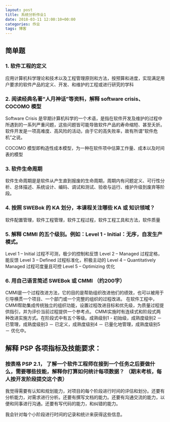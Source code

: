 ```yaml
---
layout: post
title: 系统分析作业1
date: 2018-03-11 12:00:10+00:00
categories: 作业
tags: 博客
---
```



## 简单题

### 1. 软件工程的定义
   应用计算机科学理论和技术以及工程管理原则和方法，按预算和进度，实现满足用户要求的软件产品的定义、开发、和维护的工程或进行研究的学科

### 2. 阅读经典名著“人月神话”等资料，解释 software crisis、COCOMO 模型

   Software Crisis 是早期计算机科学的一个术语，是指在软件开发及维护的过程中所遇到的一系列严重问题，这些问题皆可能导致软件产品的寿命缩短、甚至夭折。软件开发是一项高难度、高风险的活动，由于它的高失败率，故有所谓“软件危机”之说。
    
   COCOMO 模型即构造性成本模型，为一种在软件项中估算工作量、成本以及时间表的模型

### 3. 软件生命周期

   软件生命周期是是软件从产生直到报废的生命周期，周期内有问题定义、可行性分析、总体描述、系统设计、编码、调试和测试、验收与运行、维护升级到废弃等阶段。

### 4. 按照 SWEBok 的 KA 划分，本课程关注哪些 KA 或 知识领域？
      
   软件配置管理，软件工程管理，软件工程过程，软件工程工具和方法，软件质量

### 5. 解释 CMMI 的五个级别。例如：Level 1 - Initial：无序，自发生产模式。

Level 1 – Initial 过程不可测，极少的控制和反馈 
Level 2 – Managed 过程定格，能反馈 
Level 3 – Defined 过程标准化，积极主动的 
Level 4 – Quantitatively Managed 过程可度量且可控 
Level 5 – Optimizing 优化
 
### 6. 用自己语言简述 SWEBok 或 CMMI （约200字）
   
  CMMI是一个过程改进方法，它的目的是帮助组织改进他们的绩效，也可以被用于引导横贯一个项目、一个部门或一个完整的组织的过程改进。
  在软件工程中，CMMI帮助集成传统独立的组织功能，设置过程改进目标和优先级，为质量过程提供指引，并为评价当前过程提供一个参考点。
  CMMI实施时有连续式和阶段式两种改进实施方式。在阶段式中有五个等级。成熟级别1 - 初始级，成熟度级别2 － 已管理，成熟度级别3 － 已定义，成熟度级别4 － 已量化地管理，成熟度级别5 － 优化中。

## 解释 PSP 各项指标及技能要求：

### 按表格 PSP 2.1， 了解一个软件工程师在接到一个任务之后要做什么，需要哪些技能，解释你打算如何统计每项数据？ （期末考核，每人按开发阶段提交这个表）
   我觉得需要有认知和规划能力，对项目的每个阶段进行时间的评估和划分。还要有分析能力，对需求进行分析。还要有撰写文档的能力。还要有沟通交流的能力，以便和同事进行沟通。还要有写代码的能力，和纠错的能力。 

   我会针对每个小阶段进行时间的记录和统计来获得这些信息。

    
